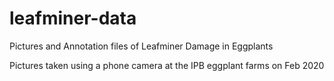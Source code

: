 # leafminer-data
Pictures and Annotation files of Leafminer Damage in Eggplants

Pictures taken using a phone camera at the IPB eggplant farms on Feb 2020
